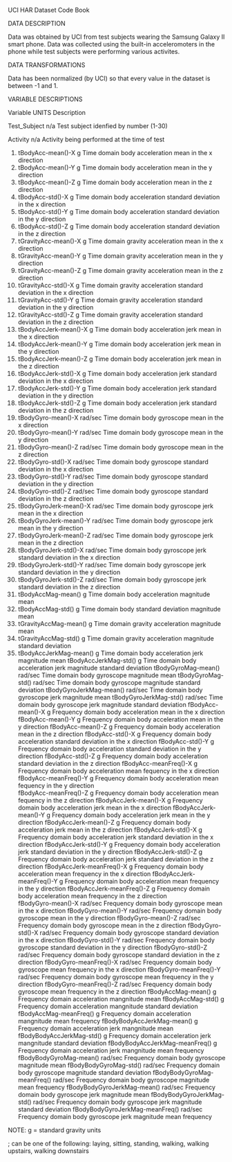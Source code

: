 UCI HAR Dataset Code Book


DATA DESCRIPTION

Data was obtained by UCI from test subjects wearing the Samsung Galaxy II smart phone. Data was collected using the built-in acceleromoters in the phone while test subjects were performing various activites. 


DATA TRANSFORMATIONS

Data has been normalized (by UCI) so that every value in the dataset is between -1 and 1. 


VARIABLE DESCRIPTIONS

Variable			UNITS Description																		

Test_Subject			        n/a	Test subject idenfied by number (1-30) 

Activity			            n/a	Activity being performed at the time of test

1. tBodyAcc-mean()-X	        g	Time domain body acceleration mean in the x direction
2. tBodyAcc-mean()-Y	      	g	Time domain body acceleration mean in the y direction
3. tBodyAcc-mean()-Z		      g	Time domain body acceleration mean in the z direction
4. tBodyAcc-std()-X		      g	Time domain body acceleration standard deviation in the x direction
5. tBodyAcc-std()-Y		      g	Time domain body acceleration standard deviation in the y direction
6. tBodyAcc-std()-Z		      g	Time domain body acceleration standard deviation in the z direction
7. tGravityAcc-mean()-X		g	Time domain gravity acceleration mean in the x direction
8. tGravityAcc-mean()-Y		g	Time domain gravity acceleration mean in the y direction
9. tGravityAcc-mean()-Z		g	Time domain gravity acceleration mean in the z direction
10. tGravityAcc-std()-X		g	Time domain gravity acceleration standard deviation in the x direction
11. tGravityAcc-std()-Y		g	Time domain gravity acceleration standard deviation in the y direction
12. tGravityAcc-std()-Z		g	Time domain gravity acceleration standard deviation in the z direction
13. tBodyAccJerk-mean()-X		g	Time domain body acceleration jerk mean in the x direction
14. tBodyAccJerk-mean()-Y		g	Time domain body acceleration jerk mean in the y direction
15. tBodyAccJerk-mean()-Z		g	Time domain body acceleration jerk mean in the z direction
16. tBodyAccJerk-std()-X		g	Time domain body acceleration jerk standard deviation in the x direction
17. tBodyAccJerk-std()-Y		g	Time domain body acceleration jerk standard deviation in the y direction
18. tBodyAccJerk-std()-Z		g	Time domain body acceleration jerk standard deviation in the z direction
19. tBodyGyro-mean()-X		rad/sec	Time domain body gyroscope mean in the x direction
20. tBodyGyro-mean()-Y		rad/sec	Time domain body gyroscope mean in the y direction
21. tBodyGyro-mean()-Z		rad/sec	Time domain body gyroscope mean in the z direction
22. tBodyGyro-std()-X		rad/sec	Time domain body gyroscope standard deviation in the x direction
23. tBodyGyro-std()-Y		rad/sec	Time domain body gyroscope standard deviation in the y direction
24. tBodyGyro-std()-Z		rad/sec	Time domain body gyroscope standard deviation in the z direction
25. tBodyGyroJerk-mean()-X		rad/sec	Time domain body gyroscope jerk mean in the x direction
26. tBodyGyroJerk-mean()-Y		rad/sec	Time domain body gyroscope jerk mean in the y direction
27. tBodyGyroJerk-mean()-Z		rad/sec	Time domain body gyroscope jerk mean in the z direction
28. tBodyGyroJerk-std()-X		rad/sec	Time domain body gyroscope jerk standard deviation in the x direction
29. tBodyGyroJerk-std()-Y		rad/sec	Time domain body gyroscope jerk standard deviation in the y direction
30. tBodyGyroJerk-std()-Z		rad/sec	Time domain body gyroscope jerk standard deviation in the z direction
31. tBodyAccMag-mean()		g	Time domain body acceleration magnitude mean
32. tBodyAccMag-std()		g	Time domain body standard deviation magnitude mean
33. tGravityAccMag-mean()		g	Time domain gravity acceleration magnitude mean
34. tGravityAccMag-std()		g	Time domain gravity acceleration magnitude standard deviation
35. tBodyAccJerkMag-mean()		g	Time domain body acceleration jerk magnitude mean
tBodyAccJerkMag-std()		g	Time domain body acceleration jerk magnitude standard deviation
tBodyGyroMag-mean()		rad/sec	Time domain body gyroscope magnitude mean
tBodyGyroMag-std()		rad/sec	Time domain body gyroscope magnitude standard deviation
tBodyGyroJerkMag-mean()		rad/sec	Time domain body gyroscope jerk magnitude mean
tBodyGyroJerkMag-std()		rad/sec	Time domain body gyroscope jerk magnitude standard deviation
fBodyAcc-mean()-X		g	Frequency domain body acceleration mean in the x direction
fBodyAcc-mean()-Y		g	Frequency domain body acceleration mean in the y direction
fBodyAcc-mean()-Z		g	Frequency domain body acceleration mean in the z direction
fBodyAcc-std()-X		g	Frequency domain body acceleration standard deviation in the x direction
fBodyAcc-std()-Y		g	Frequency domain body acceleration standard deviation in the y direction
fBodyAcc-std()-Z		g	Frequency domain body acceleration standard deviation in the z direction
fBodyAcc-meanFreq()-X		g	Frequency domain body acceleration mean fequency in the x direction 
fBodyAcc-meanFreq()-Y		g	Frequency domain body acceleration mean fequency in the y direction 	
fBodyAcc-meanFreq()-Z		g	Frequency domain body acceleration mean fequency in the z direction 
fBodyAccJerk-mean()-X		g	Frequency domain body acceleration jerk mean in the x direction
fBodyAccJerk-mean()-Y		g	Frequency domain body acceleration jerk mean in the y direction
fBodyAccJerk-mean()-Z		g	Frequency domain body acceleration jerk mean in the z direction
fBodyAccJerk-std()-X		g	Frequency domain body acceleration jerk standard deviation in the x direction
fBodyAccJerk-std()-Y		g	Frequency domain body acceleration jerk standard deviation in the y direction
fBodyAccJerk-std()-Z		g	Frequency domain body acceleration jerk standard deviation in the z direction
fBodyAccJerk-meanFreq()-X	g	Frequency domain body acceleration mean frequency in the x direction
fBodyAccJerk-meanFreq()-Y	g	Frequency domain body acceleration mean frequency in the y direction
fBodyAccJerk-meanFreq()-Z	g	Frequency domain body acceleration mean frequency in the z direction	
fBodyGyro-mean()-X		rad/sec	Frequency domain body gyroscope mean in the x direction
fBodyGyro-mean()-Y		rad/sec	Frequency domain body gyroscope mean in the y direction
fBodyGyro-mean()-Z		rad/sec	Frequency domain body gyroscope mean in the z direction
fBodyGyro-std()-X		rad/sec	Frequency domain body gyroscope standard deviation in the x direction
fBodyGyro-std()-Y		rad/sec	Frequency domain body gyroscope standard deviation in the y direction
fBodyGyro-std()-Z		rad/sec	Frequency domain body gyroscope standard deviation in the z direction
fBodyGyro-meanFreq()-X		rad/sec	Frequency domain body gyroscope mean frequency in the x direction
fBodyGyro-meanFreq()-Y		rad/sec	Frequency domain body gyroscope mean frequency in the y direction
fBodyGyro-meanFreq()-Z		rad/sec	Frequency domain body gyroscope mean frequency in the z direction
fBodyAccMag-mean()		g	Frequency domain acceleration mangnitude mean
fBodyAccMag-std()		g	Frequency domain acceleration mangnitude standard deviation
fBodyAccMag-meanFreq()		g	Frequency domain acceleration mangnitude mean frequency
fBodyBodyAccJerkMag-mean()	g	Frequency domain acceleration jerk mangnitude mean
fBodyBodyAccJerkMag-std()	g	Frequency domain acceleration jerk mangnitude standard deviation
fBodyBodyAccJerkMag-meanFreq()	g	Frequency domain acceleration jerk mangnitude mean frequency
fBodyBodyGyroMag-mean()		rad/sec	Frequency domain body gyroscope magnitude mean
fBodyBodyGyroMag-std()		rad/sec	Frequency domain body gyroscope magnitude standard deviation
fBodyBodyGyroMag-meanFreq()	rad/sec	Frequency domain body gyroscope magnitude mean frequency
fBodyBodyGyroJerkMag-mean()	rad/sec	Frequency domain body gyroscope jerk magnitude mean
fBodyBodyGyroJerkMag-std()	rad/sec	Frequency domain body gyroscope jerk magnitude standard deviation
fBodyBodyGyroJerkMag-meanFreq()	rad/sec	Frequency domain body gyroscope jerk magnitude mean frequency

NOTE: g = standard gravity units

; can be one of the following: laying, sitting, standing, walking, walking upstairs, walking downstairs  
